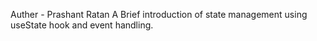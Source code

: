 Auther - Prashant Ratan
A Brief introduction of state management using useState hook and event handling.
